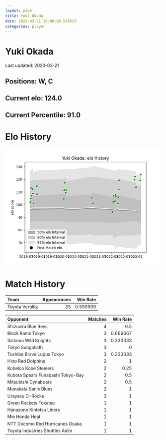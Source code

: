```yaml
---  
layout: page  
title: Yuki Okada  
date: 2023-03-21 18:08:09.938523  
categories: player  
---
```

# Yuki Okada


Last updated: 2023-03-21
## Positions: W, C

## Current elo: 124.0

## Current Percentile: 91.0

# Elo History


![elo history](history_YukiOkada.png)
# Match History


| Team            |   Appearances |   Win Rate |
|:----------------|--------------:|-----------:|
| Toyota Verblitz |            33 |   0.590909 |

| Opponent                          |   Matches |   Win Rate |
|:----------------------------------|----------:|-----------:|
| Shizuoka Blue Revs                |         4 |   0.5      |
| Black Rams Tokyo                  |         3 |   0.666667 |
| Saitama Wild Knights              |         3 |   0.333333 |
| Tokyo Sungoliath                  |         3 |   0        |
| Toshiba Brave Lupus Tokyo         |         3 |   0.333333 |
| Hino Red Dolphins                 |         2 |   1        |
| Kobelco Kobe Steelers             |         2 |   0.25     |
| Kubota Spears Funabashi Tokyo-Bay |         2 |   0.5      |
| Mitsubishi Dynaboars              |         2 |   0.5      |
| Munakata Sanix Blues              |         2 |   1        |
| Urayasu D-Rocks                   |         2 |   1        |
| Green Rockets Tokatsu             |         1 |   1        |
| Hanazono Kintetsu Liners          |         1 |   1        |
| Mie Honda Heat                    |         1 |   1        |
| NTT Docomo Red Hurricanes Osaka   |         1 |   1        |
| Toyota Industries Shuttles Aichi  |         1 |   1        |